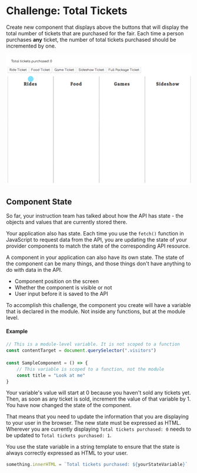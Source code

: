 # Challenge: Total Tickets

Create new component that displays above the buttons that will display the total number of tickets that are purchased for the fair. Each time a person purchases **any** ticket, the number of total tickets purchased should be incremented by one.

![animation showing the total ticket count incrementing](./images/ticket-count.gif)

## Component State

So far, your instruction team has talked about how the API has state - the objects and values that are currently stored there.

Your application also has state. Each time you use the `fetch()` function in JavaScript to request data from the API, you are updating the state of your provider components to match the state of the corresponding API resource.

A component in your application can also have its own state. The state of the component can be many things, and those things don't have anything to do with data in the API.

* Component position on the screen
* Whether the component is visible or not
* User input before it is saved to the API

To accomplish this challenge, the component you create will have a variable that is declared in the module. Not inside any functions, but at the module level.

#### Example

```js
// This is a module-level variable. It is not scoped to a function
const contentTarget = document.querySelector(".visitors")

const SampleComponent = () => {
    // This variable is scoped to a function, not the module
    const title = "Look at me"
}
```

Your variable's value will start at 0 because you haven't sold any tickets yet. Then, as soon as any ticket is sold, increment the value of that variable by 1. You have now changed the state of the component.

That means that you need to update the information that you are displaying to your user in the browser. The new state must be expressed as HTML. Wherever you are currently displaying `Total tickets purchased: 0` needs to be updated to `Total tickets purchased: 1`.

You use the state variable in a string template to ensure that the state is always correctly expressed as HTML to your user.

```js
something.innerHTML = `Total tickets purchased: ${yourStateVariable}`
```
